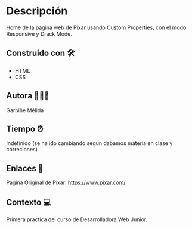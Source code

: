 # Descripción
 Home de la página web de Pixar usando Custom Properties, con el modo Responsive y Drack Mode.
 
	
## Construido con 🛠
- HTML
- CSS

## Autora 👩🏻‍💻 
Garbiñe Mélida 

## Tiempo ⏰
Indefinido (se ha ido cambiando segun dabamos materia en clase y correciones) 

## Enlaces 🔗
Pagina Original de Pixar: https://www.pixar.com/

## Contexto 💻
Primera practica del curso de Desarrolladora Web Junior.

